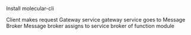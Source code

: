 Install molecular-cli

Client makes request Gateway service
gateway service goes to Message Broker
Message broker assigns to service broker of function module
